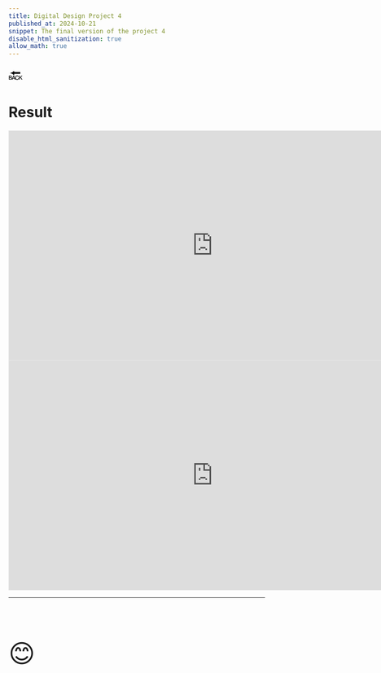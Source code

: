 ```yaml
---
title: Digital Design Project 4
published_at: 2024-10-21
snippet: The final version of the project 4
disable_html_sanitization: true
allow_math: true
---
```



<a href="https://julienoh000-dms1-blog-83.deno.dev/" style="text-decoration: none; color: black;"><span style="font-size: 30px;">🔙</span></a>


# Result




<iframe style="border: 1px solid rgba(0, 0, 0, 0.1);" width="800" height="450" src="https://embed.figma.com/design/nWdAmPB2o5zYiKWBpf5mou/dms4?node-id=54-3&embed-host=share" allowfullscreen></iframe>

<iframe style="border: 1px solid rgba(0, 0, 0, 0.1);" width="800" height="450" src="https://embed.figma.com/design/e5F66rlb2qPMwPPMCpjokD/Untitled?node-id=0-1&embed-host=share" allowfullscreen></iframe>

<br>

****

<br>
<br>
<br>


<span style="font-size: 50px;">😊</span>
